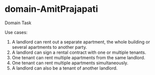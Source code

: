 # domain-AmitPrajapati
Domain Task

Use cases:

1. A landlord can rent out a separate apartment, the whole building or several apartments to another
party.
2. A landlord can sign a rental contract with one or multiple tenants.
3. One tenant can rent multiple apartments from the same landlord.
4. One tenant can rent multiple apartments simultaneously.
5. A landlord can also be a tenant of another landlord.
